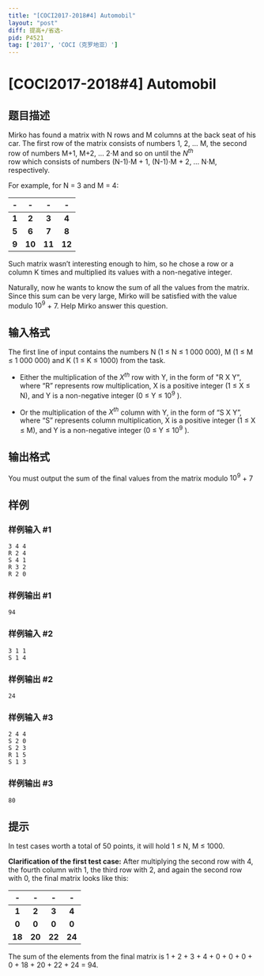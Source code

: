 ```yaml
---
title: "[COCI2017-2018#4] Automobil"
layout: "post"
diff: 提高+/省选-
pid: P4521
tag: ['2017', 'COCI（克罗地亚）']
---
```

# [COCI2017-2018#4] Automobil
## 题目描述

Mirko has found a matrix with N rows and M columns at the back seat of his car. The first
row of the matrix consists of numbers 1, 2, … M, the second row of numbers M+1, M+2, …
2⋅M and so on until the $N^{th}$  
row which consists of numbers (N-1)⋅M + 1, (N-1)⋅M + 2, …
N⋅M, respectively.

For example, for N = 3 and M = 4:

| - | - | - | - |
| :----------: | :----------: | :----------: | :----------: |
| **1** | **2** | **3** | **4** |
| **5** | **6** | **7** | **8** |
| **9** | **10** | **11** | **12** |

Such matrix wasn’t interesting enough to him, so he chose a row or a column K times and
multiplied its values with a non-negative integer.

Naturally, now he wants to know the sum of all the values from the matrix. Since this sum
can be very large, Mirko will be satisfied with the value modulo $10^9$ + 7. Help Mirko answer
this question.
## 输入格式

The first line of input contains the numbers N (1 ≤ N ≤ 1 000 000), M (1 ≤ M ≤ 1 000
000) and K (1 ≤ K ≤ 1000) from the task.

 - Either the multiplication of the $X^{th}$
row with Y, in the form of "R X Y", where “R”
represents row multiplication, X is a positive integer (1 ≤ X ≤ N), and Y is a
non-negative integer (0 ≤ Y ≤ $10^{9}$
).

 - Or the multiplication of the $X^{th}$ column with Y, in the form of “S X Y”, where “S”
represents column multiplication, X is a positive integer (1 ≤ X ≤ M), and Y is a
non-negative integer (0 ≤ Y ≤ $10^{9}$
).
## 输出格式

You must output the sum of the final values from the matrix modulo $10^{9}$ + 7
## 样例

### 样例输入 #1
```
3 4 4
R 2 4
S 4 1
R 3 2
R 2 0
```
### 样例输出 #1
```
94
```
### 样例输入 #2
```
3 1 1
S 1 4

```
### 样例输出 #2
```
24
```
### 样例输入 #3
```
2 4 4
S 2 0
S 2 3
R 1 5
S 1 3
```
### 样例输出 #3
```
80
```
## 提示

In test cases worth a total of 50 points, it will hold 1 ≤ N, M ≤ 1000.

**Clarification of the first test case:**
After multiplying the second row with 4, the fourth column with 1, the third row with 2, and again the
second row with 0, the final matrix looks like this:

| - | - | - | - |
| :----------: | :----------: | :----------: | :----------: |
| **1** | **2** | **3** | **4** |
| **0** | **0** | **0** | **0** |
| **18** | **20** | **22** | **24** |

The sum of the elements from the final matrix is 1 + 2 + 3 + 4 + 0 + 0 + 0 + 0 + 18 + 20 + 22 + 24 =
94.
